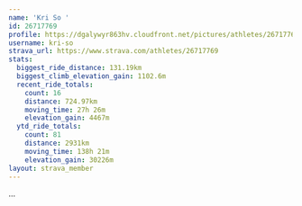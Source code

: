 ```yaml
---
name: 'Kri So '
id: 26717769
profile: https://dgalywyr863hv.cloudfront.net/pictures/athletes/26717769/7761026/14/large.jpg
username: kri-so
strava_url: https://www.strava.com/athletes/26717769
stats:
  biggest_ride_distance: 131.19km
  biggest_climb_elevation_gain: 1102.6m
  recent_ride_totals:
    count: 16
    distance: 724.97km
    moving_time: 27h 26m
    elevation_gain: 4467m
  ytd_ride_totals:
    count: 81
    distance: 2931km
    moving_time: 138h 21m
    elevation_gain: 30226m
layout: strava_member
--- 
```

...

